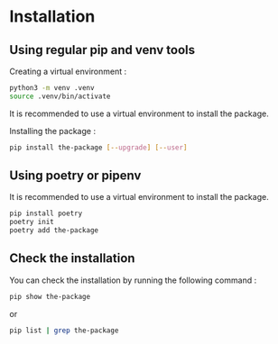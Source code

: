 # Installation


## Using regular pip and venv tools

Creating a virtual environment :

```bash
python3 -m venv .venv
source .venv/bin/activate
```

It is recommended to use a virtual environment to install the package.

Installing the package :

```bash
pip install the-package [--upgrade] [--user]

```

## Using poetry or pipenv

It is recommended to use a virtual environment to install the package.

```bash
pip install poetry
poetry init
poetry add the-package
```



## Check the installation

You can check the installation by running the following command :

```bash
pip show the-package
```

or

```bash
pip list | grep the-package
```

